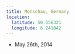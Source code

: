 ```yaml
---
title: Monschau, Germany
location:
  latitude: 50.556321
  longitude: 6.241842
---
```


+ May 26th, 2014
